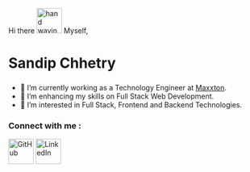  Hi there <img src="https://cdn.shopify.com/s/files/1/1061/1924/products/Waving_Hand_Sign_Emoji_Icon_ios10_large.png?v=1571606113" alt="hand waving gif" height="50px" width="50px"> Myself,
 
<h1> Sandip Chhetry </h1>
 
### 

- 💼 I’m currently working as a Technology Engineer at [Maxxton](https://maxxton.com/).
- 🌱 I’m enhancing my skills on Full Stack Web Development.
- 👀 I’m interested in Full Stack, Frontend and Backend Technologies.

### Connect with me :
<a href="https://github.com/sandyc4136"><img src="https://i.postimg.cc/fy8n02WK/github.pnghttps://i.postimg.cc/fy8n02WK/github.png" alt="GitHub" width="50px"/></a>
	<a href="https://www.linkedin.com/in/sandip-chhetry-390115107/"><img src="https://i.postimg.cc/XvShXScW/linkedin.png" alt="LinkedIn" width="50px"/></a>
	<!-- <a href="https://www.instagram.com/sandip_chhetry/"><img src="https://i.postimg.cc/KvYwKD69/instagram.png" alt="Instagram" width="50px"/></a> -->
<!--
**sandyc4136/sandyc4136** is a ✨ _special_ ✨ repository because its `README.md` (this file) appears on your GitHub profile.

Here are some ideas to get you started:

- 
- 
- 👯 I’m looking to collaborate on ...
- 🤔 I’m looking for help with Javascript libraries
- 💬 Ask me about 
- 📫 How to reach me: sandyc4136@gmail.com
- 😄 Pronouns: He/Him
- ⚡ Fun fact: ...
-->
